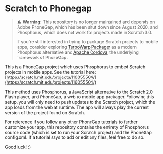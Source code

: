 # Scratch to Phonegap

> ⚠️ **Warning:** This repository is no longer maintained and depends on Adobe PhoneGap, which has been shut down since August 2020, and Phosphorus, which does not work for projects made in Scratch 3.0.
>
> If you're still interested in trying to package Scratch projects to mobile apps, consider exploring [TurboWarp Packager](https://packager.turbowarp.org/) as a modern Phosphorus alternative and [Apache Cordova](https://cordova.apache.org/), the underlying framework of PhoneGap.

This is a PhoneGap project which uses Phosphorus to embed Scratch projects in mobile apps. See the tutorial here: [https://scratch.mit.edu/projects/116055504/](https://scratch.mit.edu/projects/116055504/)

This method uses Phosphorus, a JavaScript alternative to the Scratch 2.0 Flash player, and PhoneGap, a web to mobile app packager. Following this setup, you will only need to push updates to the Scratch project, which the app loads from the web at runtime. The app will always play the current version of the project found on Scratch.

For reference if you follow any other PhoneGap tutorials to further customize your app, this repository contains the entirety of Phosphorus source code (which is set to run your Scratch project) and the PhoneGap config.xml. If a tutorial says to add or edit any files, feel free to do so.

Good luck!  :)
